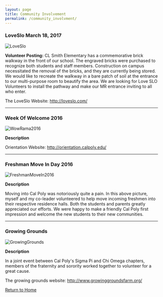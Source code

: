 ```yaml
---
layout: page
title: Community Involvement
permalink: /community_involvment/
---
```


### LoveSlo March 18, 2017

![LoveSlo](https://jonscott20.github.io/Files/Images/LoveSloCLSmithElementary.jpg)

**Volunteer Posting:** CL Smith Elementary has a commemorative brick walkway in the front of our school. The engraved bricks were purchased to recognize both students and staff members. Construction on campus necessitated the removal of the bricks, and they are currently being stored. We would like to recreate the walkway in a bare patch of soil at the entrance to our multi-purpose room to beautify the area. We are looking for Love SLO Volunteers to install the pathway and make our MR entrance inviting to all who enter. 

The LoveSlo Website: <http://loveslo.com/>

--------

### Week Of Welcome 2016
![WowRama2016](https://jonscott20.github.io/Files/Images/WowRama2016.jpg)

**Description**

Orientation Website: <http://orientation.calpoly.edu/>

---------

### Freshman Move In Day 2016
![FreshmanMoveIn2016](https://jonscott20.github.io/Files/Images/FreshmanMoveIn2016.jpg)

**Description**

Moving into Cal Poly was notoriously quite a pain. In this above picture, myself and my co-leader volunteered to help move incoming freshmen into their respective residence halls. Both the students and parents greatly appreciated our efforts. We were happy to make a friendly Cal Poly first impression and welcome the new students to their new communities.

--------


### Growing Grounds

![GrowingGrounds](https://jonscott20.github.io/Files/Images/GrowingGrounds.jpg)

**Description**

In a joint event between Cal Poly's Sigma Pi and Chi Omega chapters, members of the fraternity and sorority worked together to volunteer for a great cause.

The growing grounds website: <http://www.growinggroundsfarm.org/>


[Return to Home](https://jonscott20.github.io/)



